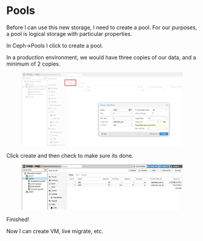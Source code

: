 # Pools

Before I can use this new storage, I need to create a pool. For our purposes, a pool is logical storage with particular properties.

In Ceph->Pools I click to create a pool.

In a production environment, we would have three copies of our data, and a minimum of 2 copies.

<figure><img src="../../../.gitbook/assets/image (31).png" alt=""><figcaption></figcaption></figure>

Click create and then check to make sure its done.

<figure><img src="../../../.gitbook/assets/image (32).png" alt=""><figcaption></figcaption></figure>

Finished!

Now I can create VM, live migrate, etc.
